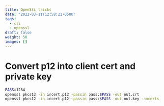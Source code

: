 ```yaml
---
title: OpenSSL tricks
date: "2022-03-11T12:58:21-0500"
tags:
  - cli
  - openssl
draft: false
weight: 50
images: []
---
```


# Convert p12 into client cert and private key

```bash
PASS=1234
openssl pkcs12 -in incert.p12 -passin pass:$PASS -out out.crt
openssl pkcs12 -in incert.p12 -passin pass:$PASS -out out.key -nocerts -clcerts -passout pass: -nodes
```
